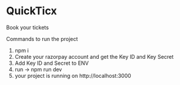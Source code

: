 # QuickTicx
Book your tickets 

Commands to run the project
1. npm i
2. Create your razorpay account and get the Key ID and Key Secret
3. Add Key ID and Secret to ENV
4. run -> npm run dev
5. your project is running on http://localhost:3000

